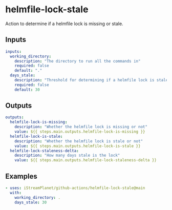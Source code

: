 # helmfile-lock-stale

Action to determine if a helmfile lock is missing or stale.

## Inputs

```yaml
inputs:
  working_directory:
    description: "The directory to run all the commands in"
    required: false
    default: "."
  days_stale:
    description: "Threshold for determining if a helmfile lock is stale or not"
    required: false
    default: 30
```

## Outputs

```yaml
outputs:
  helmfile-lock-is-missing:
    description: "Whether the helmfile lock is missing or not"
    value: ${{ steps.main.outputs.helmfile-lock-is-missing }}
  helmfile-lock-is-stale:
    description: "Whether the helmfile lock is stale or not"
    value: ${{ steps.main.outputs.helmfile-lock-is-stale }}
  helmfile-lock-staleness-delta:
    description: "How many days stale is the lock"
    value: ${{ steps.main.outputs.helmfile-lock-staleness-delta }}
```

## Examples

```yaml
- uses: iStreamPlanet/github-actions/helmfile-lock-stale@main
  with:
    working_directory: .
    days_stale: 30
```
